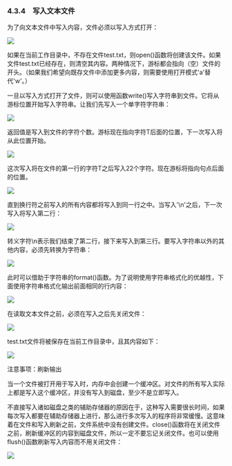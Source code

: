    

### 4.3.4　写入文本文件

为了向文本文件中写入内容，文件必须以写入方式打开：

![](0-Assets/Epubook/程序员编程语言经典合集（计算机科学丛书5册套装），javapython编程语言含经典教材龙书《编译原理》%20(Bruce%20Eckel%20%20Alfred%20V.%20Aho%20%20Monica%20S.%20Lam%20etc.)%20(Z-Library)/images/image08304.jpeg)

如果在当前工作目录中，不存在文件test.txt，则open()函数将创建该文件。如果文件test.txt已经存在，则清空其内容。两种情况下，游标都会指向（空）文件的开头。（如果我们希望向既存文件中添加更多内容，则需要使用打开模式'a'替代'w'。）

一旦以写入方式打开了文件，则可以使用函数write()写入字符串到文件。它将从游标位置开始写入字符串。让我们先写入一个单字符字符串：

![](0-Assets/Epubook/程序员编程语言经典合集（计算机科学丛书5册套装），javapython编程语言含经典教材龙书《编译原理》%20(Bruce%20Eckel%20%20Alfred%20V.%20Aho%20%20Monica%20S.%20Lam%20etc.)%20(Z-Library)/images/image08305.jpeg)

返回值是写入到文件的字符个数。游标现在指向字符T后面的位置，下一次写入将从此位置开始。

![](0-Assets/Epubook/程序员编程语言经典合集（计算机科学丛书5册套装），javapython编程语言含经典教材龙书《编译原理》%20(Bruce%20Eckel%20%20Alfred%20V.%20Aho%20%20Monica%20S.%20Lam%20etc.)%20(Z-Library)/images/image08306.jpeg)

这次写入将在文件的第一行的字符T之后写入22个字符。现在游标将指向句点后面的位置。

![](0-Assets/Epubook/程序员编程语言经典合集（计算机科学丛书5册套装），javapython编程语言含经典教材龙书《编译原理》%20(Bruce%20Eckel%20%20Alfred%20V.%20Aho%20%20Monica%20S.%20Lam%20etc.)%20(Z-Library)/images/image08307.jpeg)

直到换行符之前写入的所有内容都将写入到同一行之中。当写入'\n'之后，下一次写入将写入第二行：

![](0-Assets/Epubook/程序员编程语言经典合集（计算机科学丛书5册套装），javapython编程语言含经典教材龙书《编译原理》%20(Bruce%20Eckel%20%20Alfred%20V.%20Aho%20%20Monica%20S.%20Lam%20etc.)%20(Z-Library)/images/image08308.jpeg)

转义字符\n表示我们结束了第二行，接下来写入到第三行。要写入字符串以外的其他内容，必须先转换为字符串：

![](0-Assets/Epubook/程序员编程语言经典合集（计算机科学丛书5册套装），javapython编程语言含经典教材龙书《编译原理》%20(Bruce%20Eckel%20%20Alfred%20V.%20Aho%20%20Monica%20S.%20Lam%20etc.)%20(Z-Library)/images/image08309.jpeg)

此时可以借助于字符串的format()函数。为了说明使用字符串格式化的优越性，下面使用字符串格式化输出前面相同的行内容：

![](0-Assets/Epubook/程序员编程语言经典合集（计算机科学丛书5册套装），javapython编程语言含经典教材龙书《编译原理》%20(Bruce%20Eckel%20%20Alfred%20V.%20Aho%20%20Monica%20S.%20Lam%20etc.)%20(Z-Library)/images/image08310.jpeg)

在读取文本文件之前，必须在写入之后先关闭文件：

![](0-Assets/Epubook/程序员编程语言经典合集（计算机科学丛书5册套装），javapython编程语言含经典教材龙书《编译原理》%20(Bruce%20Eckel%20%20Alfred%20V.%20Aho%20%20Monica%20S.%20Lam%20etc.)%20(Z-Library)/images/image08311.jpeg)

test.txt文件将被保存在当前工作目录中，且其内容如下：

![](0-Assets/Epubook/程序员编程语言经典合集（计算机科学丛书5册套装），javapython编程语言含经典教材龙书《编译原理》%20(Bruce%20Eckel%20%20Alfred%20V.%20Aho%20%20Monica%20S.%20Lam%20etc.)%20(Z-Library)/images/image08312.jpeg)

注意事项：刷新输出

当一个文件被打开用于写入时，内存中会创建一个缓冲区。对文件的所有写入实际上都是写入这个缓冲区，并没有写入到磁盘，至少不是立即写入。

不直接写入诸如磁盘之类的辅助存储器的原因在于，这种写入需要很长时间，如果每次写入都要在辅助存储器上进行，那么进行多次写入的程序将非常缓慢。这意味着在文件和写入刷新之前，文件系统中没有创建文件。close()函数将在关闭文件之前，刷新缓冲区的内容到磁盘文件，所以一定不要忘记关闭文件。也可以使用flush()函数刷新写入内容而不用关闭文件：

![](0-Assets/Epubook/程序员编程语言经典合集（计算机科学丛书5册套装），javapython编程语言含经典教材龙书《编译原理》%20(Bruce%20Eckel%20%20Alfred%20V.%20Aho%20%20Monica%20S.%20Lam%20etc.)%20(Z-Library)/images/image08313.jpeg)